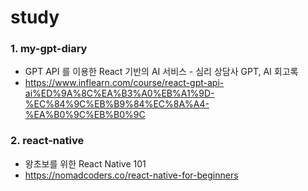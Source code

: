 # study

### 1. my-gpt-diary
- GPT API 를 이용한 React 기반의 AI 서비스 - 심리 상담사 GPT, AI 회고록
- https://www.inflearn.com/course/react-gpt-api-ai%ED%9A%8C%EA%B3%A0%EB%A1%9D-%EC%84%9C%EB%B9%84%EC%8A%A4-%EA%B0%9C%EB%B0%9C

### 2. react-native
- 왕초보를 위한 React Native 101
- https://nomadcoders.co/react-native-for-beginners
